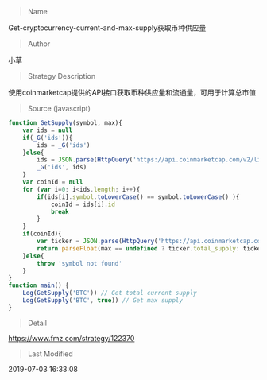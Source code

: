 
> Name

Get-cryptocurrency-current-and-max-supply获取币种供应量

> Author

小草

> Strategy Description

使用coinmarketcap提供的API接口获取币种供应量和流通量，可用于计算总市值



> Source (javascript)

``` javascript
function GetSupply(symbol, max){
    var ids = null
    if(_G('ids')){
        ids = _G('ids')
    }else{
        ids = JSON.parse(HttpQuery('https://api.coinmarketcap.com/v2/listings/')).data
        _G('ids', ids)
    }
    var coinId = null
    for (var i=0; i<ids.length; i++){
        if(ids[i].symbol.toLowerCase() == symbol.toLowerCase() ){
            coinId = ids[i].id
            break
        }
    }
    if(coinId){
        var ticker = JSON.parse(HttpQuery('https://api.coinmarketcap.com/v2/ticker/'+ coinId + '/')).data
        return parseFloat(max == undefined ? ticker.total_supply: ticker.max_supply)
    }else{
        throw 'symbol not found'
    }
}
function main() {
    Log(GetSupply('BTC')) // Get total current supply
    Log(GetSupply('BTC', true)) // Get max supply
}
```

> Detail

https://www.fmz.com/strategy/122370

> Last Modified

2019-07-03 16:33:08

